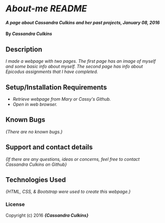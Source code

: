 
# _About-me README_

#### _A page about Cassandra Culkins and her past projects, January 08, 2016_

#### By _**Cassandra Culkins**_

## Description

_I made a webpage with two pages. The first page has an image of myself and some basic info about myself. The second page has info about Epicodus assignments that I have completed._

## Setup/Installation Requirements

* _Retrieve webpage from Mary or Cassy's Github._
* _Open in web browser._

## Known Bugs

_{There are no known bugs.}_

## Support and contact details

_{If there are any questions, ideas or concerns, feel free to contact Cassandra Culkins on Github}_

## Technologies Used

_{HTML, CSS, & Bootstrap were used to create this webpage.}_

### License

Copyright (c) 2016 **_{Cassandra Culkins}_**
